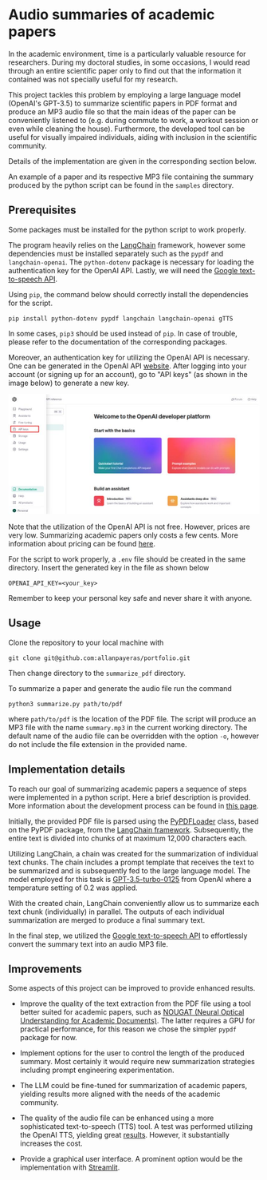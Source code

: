 # Audio summaries of academic papers

In the academic environment, time is a particularly valuable resource for researchers.
During my doctoral studies, in some occasions, I would read through an entire scientific paper only to find out that the information it contained was not specially useful for my research.

This project tackles this problem by employing a large language model (OpenAI's GPT-3.5) to summarize scientific papers in PDF format and produce an MP3 audio file so that the main ideas of the paper can be conveniently listened to (e.g. during commute to work, a workout session or even while cleaning the house).
Furthermore, the developed tool can be useful for visually impaired individuals, aiding with inclusion in the scientific community.

Details of the implementation are given in the corresponding section below.

An example of a paper and its respective MP3 file containing the summary produced by the python script can be found in the `samples` directory.


## Prerequisites

Some packages must be installed for the python script to work properly.

The program heavily relies on the [LangChain](https://python.langchain.com/docs/get_started/introduction) framework, however some dependencies must be installed separately such as the `pypdf` and `langchain-openai`.
The `python-dotenv` package is necessary for loading the authentication key for the OpenAI API.
Lastly, we will need the [Google text-to-speech API](https://pypi.org/project/gTTS/).

Using `pip`, the command below should correctly install the dependencies for the script. 
```
pip install python-dotenv pypdf langchain langchain-openai gTTS
```
In some cases, `pip3` should be used instead of `pip`.
In case of trouble, please refer to the documentation of the corresponding packages.

Moreover, an authentication key for utilizing the OpenAI API is necessary.
One can be generated in the OpenAI API [website](https://openai.com/blog/openai-api).
After logging into your account (or signing up for an account), go to "API keys" (as shown in the image below) to generate a new key.

![open_ai_website](assets/openai_website.jpg)

Note that the utilization of the OpenAI API is not free. However, prices are very low. Summarizing academic papers only costs a few cents. More information about pricing can be found [here](https://openai.com/pricing).

For the script to work properly, a `.env` file should be created in the same directory.
Insert the generated key in the file as shown below
```
OPENAI_API_KEY=<your_key>
```
Remember to keep your personal key safe and never share it with anyone.


## Usage

Clone the repository to your local machine with
```
git clone git@github.com:allanpayeras/portfolio.git
```
Then change directory to the `summarize_pdf` directory.

To summarize a paper and generate the audio file run the command
```
python3 summarize.py path/to/pdf
```
where `path/to/pdf` is the location of the PDF file.
The script will produce an MP3 file with the name `summary.mp3` in the current working directory.
The default name of the audio file can be overridden with the option `-o`, however do not include the file extension in the provided name.


## Implementation details

To reach our goal of summarizing academic papers a sequence of steps were implemented in a python script.
Here a brief description is provided.
More information about the development process can be found in [this page](https://allanpayeras.github.io/portfolio/audio_summaries/audio_summaries/).

Initially, the provided PDF file is parsed using the [PyPDFLoader](https://python.langchain.com/docs/modules/data_connection/document_loaders/pdf) class, based on the PyPDF package, from the [LangChain framework](https://python.langchain.com/docs/get_started/introduction).
Subsequently, the entire text is divided into chunks of at maximum 12,000 characters each.

Utilizing LangChain, a chain was created for the summarization of individual text chunks.
The chain includes a prompt template that receives the text to be summarized and is subsequently fed to the large language model.
The model employed for this task is [GPT-3.5-turbo-0125](https://platform.openai.com/docs/models/gpt-3-5-turbo) from OpenAI where a temperature setting of 0.2 was applied.

With the created chain, LangChain conveniently allow us to summarize each text chunk (individually) in parallel.
The outputs of each individual summarization are merged to produce a final summary text.

In the final step, we utilized the [Google text-to-speech API](https://pypi.org/project/gTTS/) to effortlessly convert the summary text into an audio MP3 file.


## Improvements

Some aspects of this project can be improved to provide enhanced results.

* Improve the quality of the text extraction from the PDF file using a tool better suited for academic papers, such as [NOUGAT (Neural Optical Understanding for Academic Documents)](https://github.com/facebookresearch/nougat/tree/main).
The latter requires a GPU for practical performance, for this reason we chose the simpler `pypdf` package for now.

* Implement options for the user to control the length of the produced summary.
Most certainly it would require new summarization strategies including prompt engineering experimentation.

* The LLM could be fine-tuned for summarization of academic papers, yielding results more aligned with the needs of the academic community.

* The quality of the audio file can be enhanced using a more sophisticated text-to-speech (TTS) tool.
A test was performed utilizing the OpenAI TTS, yielding great [results](https://allanpayeras.github.io/portfolio/audio_summaries/audio_summaries/).
However, it substantially increases the cost.

* Provide a graphical user interface. A prominent option would be the implementation with [Streamlit](https://streamlit.io/).